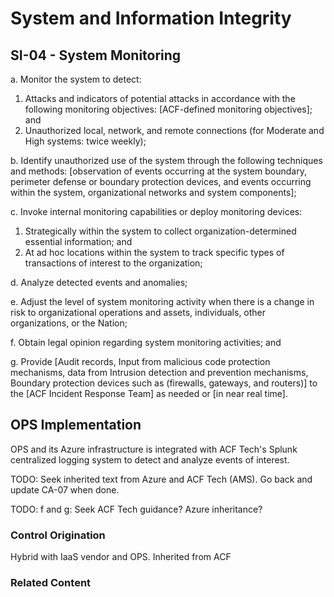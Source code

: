  # System and Information Integrity
## SI-04 - System Monitoring

a. Monitor the system to detect:<br />
1. Attacks and indicators of potential attacks in accordance with the following monitoring objectives: [ACF-defined monitoring objectives]; and<br />
2. Unauthorized local, network, and remote connections (for Moderate and High systems: twice weekly);

b. Identify unauthorized use of the system through the following techniques and methods: [observation of events occurring at the system boundary, perimeter defense or boundary protection devices, and events occurring within the system, organizational networks and system components];

c. Invoke internal monitoring capabilities or deploy monitoring devices:<br />
1. Strategically within the system to collect organization-determined essential information; and<br />
2. At ad hoc locations within the system to track specific types of transactions of interest to the organization;

d. Analyze detected events and anomalies;

e. Adjust the level of system monitoring activity when there is a change in risk to organizational operations and assets, individuals, other organizations, or the Nation;

f. Obtain legal opinion regarding system monitoring activities; and

g. Provide [Audit records, Input from malicious code protection mechanisms, data from Intrusion detection and prevention mechanisms, Boundary protection devices such as (firewalls, gateways, and routers)] to the [ACF Incident Response Team] as needed or [in near real time].

## OPS Implementation

OPS and its Azure infrastructure is integrated with ACF Tech's Splunk centralized logging system to detect and analyze events of interest.

TODO: Seek inherited text from Azure and ACF Tech (AMS). Go back and update CA-07 when done.

TODO: f and g: Seek ACF Tech guidance?   Azure inheritance?

### Control Origination

Hybrid with IaaS vendor and OPS. Inherited from ACF

### Related Content
